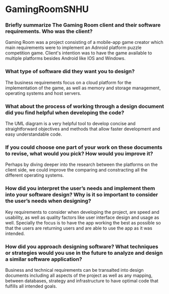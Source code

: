 # GamingRoomSNHU

### Briefly summarize The Gaming Room client and their software requirements. Who was the client? 
  Gaming Room was a project consisting of a mobile-app game creator which main requirements were   to implement an Adnroid platform puzzle competition game. Client's intention was to have the     game available to multiple platforms besides Android like IOS and Windows. 
  
### What type of software did they want you to design?
  The business requirements focus on a cloud platform for the implementation of the game, as well   as memory and storage management, operating systems and host servers. 
  
### What about the process of working through a design document did you find helpful when developing the code?
  The UML diagram is a very helpful tool to develop concise and straightforward objectives and methods that allow faster development and easy understandable code. 
  
### If you could choose one part of your work on these documents to revise, what would you pick? How would you improve it?
  Perhaps by diving deeper into the research between the platforms on the client side, we could improve the comparing and constracting all the different operating systems. 
  
### How did you interpret the user’s needs and implement them into your software design? Why is it so important to consider the user’s needs when designing?
  Key requirements to consider when developing the project, are speed and usability, as well as quality factors like user interface design and usage as well. Specially the focus is to have the app working the best  as possible so that the users are returning users and are able to use the app as it was intended. 
  

### How did you approach designing software? What techniques or strategies would you use in the future to analyze and design a similar software application?

  Business and technical requirements can be transalted into design documents including all aspects of the project as well as any mapping, between databases, strategy and infrastructure to have optimal code that fulfills all intended goals. 
